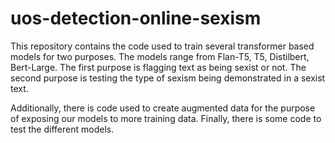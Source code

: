 # uos-detection-online-sexism

This repository contains the code used to train several transformer based models for two purposes.
The models range from Flan-T5, T5, Distilbert, Bert-Large.
The first purpose is flagging text as being sexist or not.
The second purpose is testing the type of sexism being demonstrated in a sexist text.

Additionally, there is code used to create augmented data for the purpose of exposing our models to more training data.
Finally, there is some code to test the different models.
